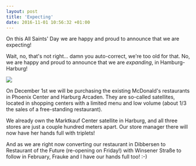 ```yaml
---
layout: post
title: 'Expecting'
date: 2016-11-01 10:56:32 +01:00
---
```


On this All Saints' Day we are happy and proud to announce that we are expecting!

Wait, no, that's not right... damn you auto-correct, we're too old for that. No, we are happy and proud to announce that we are _expanding_, in Hamburg-Harburg!

![](/assets/phxarc-011116.png)

On December 1st we will be purchasing the existing McDonald's restaurants in Phoenix Center and Harburg Arcaden. They are so-called satellites, located in shopping centers with a limited menu and low volume (about 1/3 the sales of a free-standing restaurant).

We already own the Marktkauf Center satellite in Harburg, and all three stores are just a couple hundred meters apart. Our store manager there will now have her hands full with triplets!

And as we are right now converting our restaurant in Dibbersen to Restaurant of the Future (re-opening on Friday!) with Winsener Straße to follow in February, Frauke and I have our hands full too! :-)
